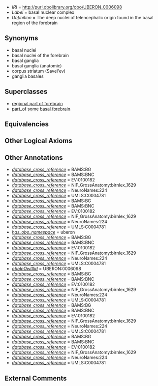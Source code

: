  * *IRI* = http://purl.obolibrary.org/obo/UBERON_0006098
 * *Label* = basal nuclear complex
 * *Definition* = The deep nuclei of telencephalic origin found in the basal region of the forebrain

## Synonyms

 * basal nuclei
 * basal nuclei of the forebrain
 * basal ganglia
 * basal ganglia (anatomic)
 * corpus striatum (Savel'ev)
 * ganglia basales

## Superclasses

 * [regional part of forebrain](../../UBERON/80/UBERON_0002780.md)
 * [part_of](../../BFO/50/BFO_0000050.md) some [basal forebrain](../../UBERON/43/UBERON_0002743.md)

## Equivalencies


## Other Logical Axioms


## Other Annotations

 * *[database_cross_reference](../../ef/oboInOwl#hasDbXref.md)* = BAMS:BG
 * *[database_cross_reference](../../ef/oboInOwl#hasDbXref.md)* = BAMS:BNC
 * *[database_cross_reference](../../ef/oboInOwl#hasDbXref.md)* = EV:0100182
 * *[database_cross_reference](../../ef/oboInOwl#hasDbXref.md)* = NIF_GrossAnatomy:birnlex_1629
 * *[database_cross_reference](../../ef/oboInOwl#hasDbXref.md)* = NeuroNames:224
 * *[database_cross_reference](../../ef/oboInOwl#hasDbXref.md)* = UMLS:C0004781
 * *[database_cross_reference](../../ef/oboInOwl#hasDbXref.md)* = BAMS:BG
 * *[database_cross_reference](../../ef/oboInOwl#hasDbXref.md)* = BAMS:BNC
 * *[database_cross_reference](../../ef/oboInOwl#hasDbXref.md)* = EV:0100182
 * *[database_cross_reference](../../ef/oboInOwl#hasDbXref.md)* = NIF_GrossAnatomy:birnlex_1629
 * *[database_cross_reference](../../ef/oboInOwl#hasDbXref.md)* = NeuroNames:224
 * *[database_cross_reference](../../ef/oboInOwl#hasDbXref.md)* = UMLS:C0004781
 * *[has_obo_namespace](../../ce/oboInOwl#hasOBONamespace.md)* = uberon
 * *[database_cross_reference](../../ef/oboInOwl#hasDbXref.md)* = BAMS:BG
 * *[database_cross_reference](../../ef/oboInOwl#hasDbXref.md)* = BAMS:BNC
 * *[database_cross_reference](../../ef/oboInOwl#hasDbXref.md)* = EV:0100182
 * *[database_cross_reference](../../ef/oboInOwl#hasDbXref.md)* = NIF_GrossAnatomy:birnlex_1629
 * *[database_cross_reference](../../ef/oboInOwl#hasDbXref.md)* = NeuroNames:224
 * *[database_cross_reference](../../ef/oboInOwl#hasDbXref.md)* = UMLS:C0004781
 * *[oboInOwl#id](../../id/oboInOwl#id.md)* = UBERON:0006098
 * *[database_cross_reference](../../ef/oboInOwl#hasDbXref.md)* = BAMS:BG
 * *[database_cross_reference](../../ef/oboInOwl#hasDbXref.md)* = BAMS:BNC
 * *[database_cross_reference](../../ef/oboInOwl#hasDbXref.md)* = EV:0100182
 * *[database_cross_reference](../../ef/oboInOwl#hasDbXref.md)* = NIF_GrossAnatomy:birnlex_1629
 * *[database_cross_reference](../../ef/oboInOwl#hasDbXref.md)* = NeuroNames:224
 * *[database_cross_reference](../../ef/oboInOwl#hasDbXref.md)* = UMLS:C0004781
 * *[database_cross_reference](../../ef/oboInOwl#hasDbXref.md)* = BAMS:BG
 * *[database_cross_reference](../../ef/oboInOwl#hasDbXref.md)* = BAMS:BNC
 * *[database_cross_reference](../../ef/oboInOwl#hasDbXref.md)* = EV:0100182
 * *[database_cross_reference](../../ef/oboInOwl#hasDbXref.md)* = NIF_GrossAnatomy:birnlex_1629
 * *[database_cross_reference](../../ef/oboInOwl#hasDbXref.md)* = NeuroNames:224
 * *[database_cross_reference](../../ef/oboInOwl#hasDbXref.md)* = UMLS:C0004781
 * *[database_cross_reference](../../ef/oboInOwl#hasDbXref.md)* = BAMS:BG
 * *[database_cross_reference](../../ef/oboInOwl#hasDbXref.md)* = BAMS:BNC
 * *[database_cross_reference](../../ef/oboInOwl#hasDbXref.md)* = EV:0100182
 * *[database_cross_reference](../../ef/oboInOwl#hasDbXref.md)* = NIF_GrossAnatomy:birnlex_1629
 * *[database_cross_reference](../../ef/oboInOwl#hasDbXref.md)* = NeuroNames:224
 * *[database_cross_reference](../../ef/oboInOwl#hasDbXref.md)* = UMLS:C0004781

## External Comments

